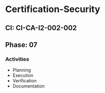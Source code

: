 # Certification-Security

## CI: CI-CA-I2-002-002
## Phase: 07

### Activities
- Planning
- Execution
- Verification
- Documentation
